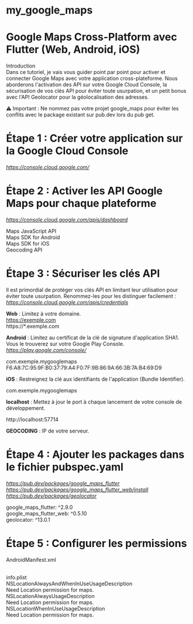 # my_google_maps

# **Google Maps Cross-Platform avec Flutter (Web, Android, iOS)**   
Introduction   
Dans ce tutoriel, je vais vous guider point par point pour activer et connecter Google Maps avec votre application cross-plateforme. Nous aborderons l'activation des API sur votre Google Cloud Console, la sécurisation de vos clés API pour éviter toute usurpation, et un petit bonus avec l'API Geolocator pour la géolocalisation des adresses.  

⚠️ Important : Ne nommez pas votre projet google_maps pour éviter les conflits avec le package existant sur pub.dev lors du pub get.  

# **Étape 1 : Créer votre application sur la Google Cloud Console**

*https://console.cloud.google.com/*

# **Étape 2 : Activer les API Google Maps pour chaque plateforme**

*https://console.cloud.google.com/apis/dashboard*

Maps JavaScript API  
Maps SDK for Android  
Maps SDK for iOS  
Geocoding API  

# **Étape 3 : Sécuriser les clés API**  
Il est primordial de protéger vos clés API en limitant leur utilisation pour éviter toute usurpation. Renommez-les pour les distinguer facilement :  
*https://console.cloud.google.com/apis/credentials*   

**Web** : Limitez à votre domaine.   
https://exemple.com	  
https://*.exemple.com	  

**Android** : Limitez au certificat de la clé de signature d'application SHA1.  
Vous le trouverez sur votre Google Play Console.  
*https://play.google.com/console/*  

com.exemple.mygooglemaps  
F6:A8:7C:95:9F:B0:37:79:A4:F0:7F:9B:86:9A:66:3B:7A:B4:69:D9	  

**iOS** : Restreignez la clé aux identifiants de l'application (Bundle Identifier).  

com.exemple.mygooglemaps  

**localhost** : Mettez à jour le port à chaque lancement de votre console de développement.  

http://localhost:57714   

**GEOCODING** : IP de votre serveur.   

# **Étape 4 : Ajouter les packages dans le fichier pubspec.yaml**  
*https://pub.dev/packages/google_maps_flutter*   
*https://pub.dev/packages/google_maps_flutter_web/install*   
*https://pub.dev/packages/geolocator*   

  google_maps_flutter: ^2.9.0  
  google_maps_flutter_web: ^0.5.10  
  geolocator: ^13.0.1  

# **Étape 5 : Configurer les permissions**  

AndroidManifest.xml  
    <uses-permission android:name="android.permission.INTERNET"/>  
    <uses-permission android:name="android.permission.ACCESS_FINE_LOCATION"/>  

info.plist  
        <key>NSLocationAlwaysAndWhenInUseUsageDescription</key>  
        <string>Need Location permission for maps.</string>  
        <key>NSLocationAlwaysUsageDescription</key>  
        <string>Need Location permission for maps.</string>  
        <key>NSLocationWhenInUseUsageDescription</key>  
        <string>Need Location permission for maps.</string>  









